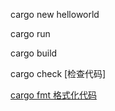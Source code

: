 cargo new helloworld

cargo run

cargo build

cargo check [检查代码]

[cargo fmt 格式化代码](https://github.com/rust-lang/rustfmt)